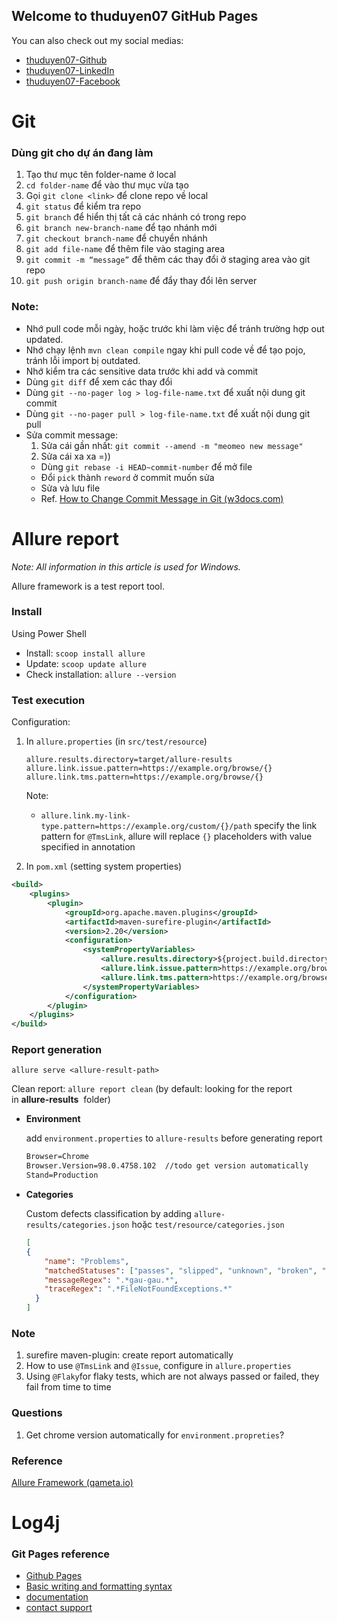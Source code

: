 ## Welcome to thuduyen07 GitHub Pages

You can also check out my social medias: 
- [thuduyen07-Github](https://github.com/thuduyen07/)
- [thuduyen07-LinkedIn](https://www.linkedin.com/in/thuduyen07/)
- [thuduyen07-Facebook](https://www.facebook.com/thuduyen07) 

# Git

### Dùng git cho dự án đang làm
1. Tạo thư mục tên folder-name ở local
2. `cd folder-name` để vào thư mục vừa tạo
3. Gọi `git clone <link>` để clone repo về local
4. `git status` để kiểm tra repo
5. `git branch` để hiển thị tất cả các nhánh có trong repo
6. `git branch new-branch-name` để tạo nhánh mới
7. `git checkout branch-name` để chuyển nhánh
8. `git add file-name` để thêm file vào staging area 
9. `git commit -m “message”` để thêm các thay đổi ở staging area vào git repo
10. `git push origin branch-name` để đẩy thay đổi lên server

### Note:

- Nhớ pull code mỗi ngày, hoặc trước khi làm việc để tránh trường hợp out updated.
- Nhớ chạy lệnh `mvn clean compile` ngay khi pull code về để tạo pojo, tránh lỗi import bị outdated.
- Nhớ kiểm tra các sensitive data trước khi add và commit
- Dùng `git diff` để xem các thay đổi
- Dùng `git --no-pager log > log-file-name.txt` để xuất nội dung git commit
- Dùng `git --no-pager pull > log-file-name.txt` để xuất nội dung git pull
- Sửa commit message:
    1. Sửa cái gần nhất: `git commit --amend -m "meomeo new message"`
    2. Sửa cái xa xa =))
    - Dùng `git rebase -i HEAD~commit-number` để mở file
    - Đổi `pick` thành `reword` ở commit muốn sửa
    - Sửa và lưu file
    - Ref. [How to Change Commit Message in Git (w3docs.com)](https://www.w3docs.com/snippets/git/how-to-change-commit-message.html)

# Allure report
*Note: All information in this article is used for Windows.*

Allure framework is a test report tool.

### Install

Using Power Shell

- Install: `scoop install allure`
- Update: `scoop update allure`
- Check installation: `allure --version`

### Test execution

Configuration:

1. In `allure.properties` (in `src/test/resource`)
    
    ```
    allure.results.directory=target/allure-results
    allure.link.issue.pattern=https://example.org/browse/{}
    allure.link.tms.pattern=https://example.org/browse/{}
    ```
    
    Note:
    
    - `allure.link.my-link-type.pattern=https://example.org/custom/{}/path` specify the link pattern for `@TmsLink`, allure will replace `{}` placeholders with value specified in annotation
2. In `pom.xml` (setting system properties)

```xml
<build>
    <plugins>
        <plugin>
            <groupId>org.apache.maven.plugins</groupId>
            <artifactId>maven-surefire-plugin</artifactId>
            <version>2.20</version>
            <configuration>
                <systemPropertyVariables>
                    <allure.results.directory>${project.build.directory}/allure-results</allure.results.directory>
                    <allure.link.issue.pattern>https://example.org/browse/{}</allure.link.issue.pattern>
                    <allure.link.tms.pattern>https://example.org/browse/{}</allure.link.tms.pattern>
                </systemPropertyVariables>
            </configuration>
        </plugin>
    </plugins>
</build>
```

### Report generation

`allure serve <allure-result-path>`

Clean report: `allure report clean` (by default: looking for the report in **allure-results**
 folder)

- **Environment**
    
    add `environment.properties` to `allure-results` before generating report
    
    ```xml
    Browser=Chrome
    Browser.Version=98.0.4758.102  //todo get version automatically
    Stand=Production
    ```
    
- **Categories**
    
    Custom defects classification by adding `allure-results/categories.json` hoặc `test/resource/categories.json`
    
    ```json
    [
    {
    	"name": "Problems",
    	"matchedStatuses": ["passes", "slipped", "unknown", "broken", "failed"],
    	"messageRegex": ".*gau-gau.*",
    	"traceRegex": ".*FileNotFoundExceptions.*"
      }
    ]
    ```
    

### Note

1. surefire maven-plugin: create report automatically
2. How to use `@TmsLink` and `@Issue`, configure in `allure.properties`
3. Using `@Flaky`for flaky tests, which are not always passed or failed, they fail from time to time

### Questions

1. Get chrome version automatically for `environment.propreties`?

### Reference

[Allure Framework (qameta.io)](https://docs.qameta.io/allure/)

# Log4j


### Git Pages reference
- [Github Pages](https://docs.github.com/en/pages/quickstart)
- [Basic writing and formatting syntax](https://docs.github.com/en/github/writing-on-github/getting-started-with-writing-and-formatting-on-github/basic-writing-and-formatting-syntax)
- [documentation](https://docs.github.com/categories/github-pages-basics/)
- [contact support](https://support.github.com/contact)
